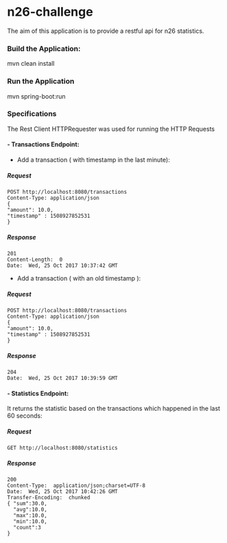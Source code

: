 # n26-challenge
The aim of this application is to provide a restful api for n26 statistics.
### Build the Application:
mvn clean install
### Run the Application
mvn spring-boot:run
### Specifications
The Rest Client HTTPRequester was used for running the HTTP Requests
#### - Transactions Endpoint:

* Add a transaction ( with timestamp in the last minute): 

##### Request 
```
POST http://localhost:8080/transactions
Content-Type: application/json
{
"amount": 10.0,
"timestamp" : 1508927852531
}
```
##### Response 

``` 
201 
Content-Length:  0
Date:  Wed, 25 Oct 2017 10:37:42 GMT
```

* Add a transaction ( with an old timestamp ): 

##### Request 
``` 
POST http://localhost:8080/transactions
Content-Type: application/json
{
"amount": 10.0,
"timestamp" : 1508927852531
}
```

##### Response 

``` 
204 
Date:  Wed, 25 Oct 2017 10:39:59 GMT
```

#### - Statistics Endpoint:
It returns the statistic based on the transactions which happened in the last 60 seconds:

##### Request 
``` 
GET http://localhost:8080/statistics
```
##### Response 

``` 
200 
Content-Type:  application/json;charset=UTF-8
Date:  Wed, 25 Oct 2017 10:42:26 GMT
Transfer-Encoding:  chunked
{ "sum":30.0,
  "avg":10.0,
  "max":10.0,
  "min":10.0,
  "count":3
}
```
